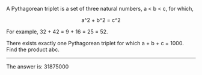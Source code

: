 A Pythagorean triplet is a set of three natural numbers, a < b < c, for which,

<p align="center">a^2 + b^2 = c^2</p>
For example, 32 + 42 = 9 + 16 = 25 = 52.

There exists exactly one Pythagorean triplet for which a + b + c = 1000.
Find the product abc.

---

The answer is: 31875000